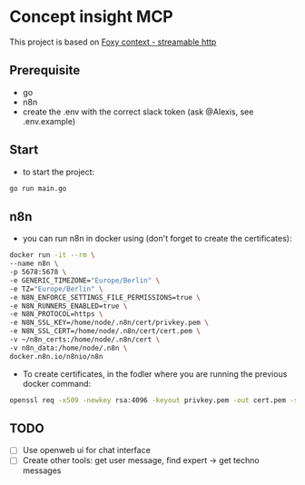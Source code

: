 # Concept insight MCP

This project is based on [Foxy context - streamable http](https://github.com/strowk/foxy-contexts/tree/6783020204467a1834d31fc35c9ed247a531bfe8/examples/streamable_http)

## Prerequisite 
- go 
- n8n
- create the .env with the correct slack token (ask @Alexis, see .env.example)

## Start
- to start the project:

```bash
go run main.go
```

## n8n
- you can run n8n in docker using (don't forget to create the certificates):
```bash
docker run -it --rm \
--name n8n \
-p 5678:5678 \
-e GENERIC_TIMEZONE="Europe/Berlin" \
-e TZ="Europe/Berlin" \
-e N8N_ENFORCE_SETTINGS_FILE_PERMISSIONS=true \
-e N8N_RUNNERS_ENABLED=true \
-e N8N_PROTOCOL=https \
-e N8N_SSL_KEY=/home/node/.n8n/cert/privkey.pem \
-e N8N_SSL_CERT=/home/node/.n8n/cert/cert.pem \
-v ~/n8n_certs:/home/node/.n8n/cert \
-v n8n_data:/home/node/.n8n \
docker.n8n.io/n8nio/n8n
```
- To create certificates, in the fodler where you are running the previous docker command: 
```bash
openssl req -x509 -newkey rsa:4096 -keyout privkey.pem -out cert.pem -sha256 -days 365 -nodes -subj "/CN=localhost"
```

## TODO
- [ ] Use openweb ui for chat interface
- [ ] Create other tools: get user message, find expert -> get techno messages
